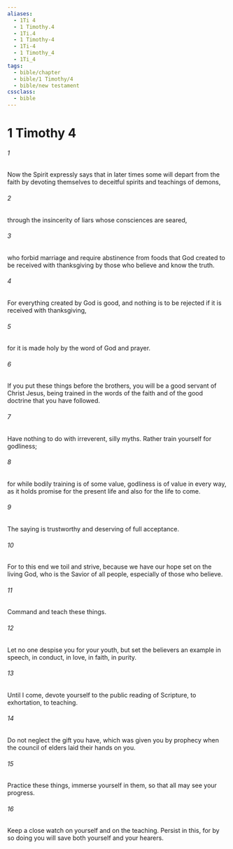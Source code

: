 ```yaml
---
aliases:
  - 1Ti 4
  - 1 Timothy.4
  - 1Ti.4
  - 1 Timothy-4
  - 1Ti-4
  - 1 Timothy_4
  - 1Ti_4
tags:
  - bible/chapter
  - bible/1 Timothy/4
  - bible/new testament
cssclass:
  - bible
---
```


# 1 Timothy 4

###### 1
Now the Spirit expressly says that in later times some will depart from the faith by devoting themselves to deceitful spirits and teachings of demons,
###### 2
through the insincerity of liars whose consciences are seared,
###### 3
who forbid marriage and require abstinence from foods that God created to be received with thanksgiving by those who believe and know the truth.
###### 4
For everything created by God is good, and nothing is to be rejected if it is received with thanksgiving,
###### 5
for it is made holy by the word of God and prayer.
###### 6
If you put these things before the brothers, you will be a good servant of Christ Jesus, being trained in the words of the faith and of the good doctrine that you have followed.
###### 7
Have nothing to do with irreverent, silly myths. Rather train yourself for godliness;
###### 8
for while bodily training is of some value, godliness is of value in every way, as it holds promise for the present life and also for the life to come.
###### 9
The saying is trustworthy and deserving of full acceptance.
###### 10
For to this end we toil and strive, because we have our hope set on the living God, who is the Savior of all people, especially of those who believe.
###### 11
Command and teach these things.
###### 12
Let no one despise you for your youth, but set the believers an example in speech, in conduct, in love, in faith, in purity.
###### 13
Until I come, devote yourself to the public reading of Scripture, to exhortation, to teaching.
###### 14
Do not neglect the gift you have, which was given you by prophecy when the council of elders laid their hands on you.
###### 15
Practice these things, immerse yourself in them, so that all may see your progress.
###### 16
Keep a close watch on yourself and on the teaching. Persist in this, for by so doing you will save both yourself and your hearers.


